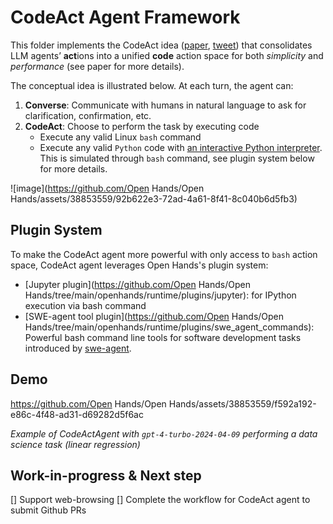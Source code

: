 # CodeAct Agent Framework

This folder implements the CodeAct idea ([paper](https://arxiv.org/abs/2402.01030), [tweet](https://twitter.com/xingyaow_/status/1754556835703751087)) that consolidates LLM agents’ **act**ions into a unified **code** action space for both *simplicity* and *performance* (see paper for more details).

The conceptual idea is illustrated below. At each turn, the agent can:

1. **Converse**: Communicate with humans in natural language to ask for clarification, confirmation, etc.
2. **CodeAct**: Choose to perform the task by executing code
   - Execute any valid Linux `bash` command
   - Execute any valid `Python` code with [an interactive Python interpreter](https://ipython.org/). This is simulated through `bash` command, see plugin system below for more details.

![image](https://github.com/Open Hands/Open Hands/assets/38853559/92b622e3-72ad-4a61-8f41-8c040b6d5fb3)

## Plugin System

To make the CodeAct agent more powerful with only access to `bash` action space, CodeAct agent leverages Open Hands's plugin system:
- [Jupyter plugin](https://github.com/Open Hands/Open Hands/tree/main/openhands/runtime/plugins/jupyter): for IPython execution via bash command
- [SWE-agent tool plugin](https://github.com/Open Hands/Open Hands/tree/main/openhands/runtime/plugins/swe_agent_commands): Powerful bash command line tools for software development tasks introduced by [swe-agent](https://github.com/princeton-nlp/swe-agent).

## Demo

https://github.com/Open Hands/Open Hands/assets/38853559/f592a192-e86c-4f48-ad31-d69282d5f6ac

*Example of CodeActAgent with `gpt-4-turbo-2024-04-09` performing a data science task (linear regression)*

## Work-in-progress & Next step

[] Support web-browsing
[] Complete the workflow for CodeAct agent to submit Github PRs
